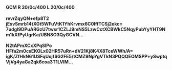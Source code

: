 #### GCM R 20/0c/400 L 20/0c/400
**revrZqyQN+efp8T2**<br/>**jEsvSmrb14tXGt5WFuVtK1YhKrvmx6C0lffTCSj2ekc=**<br/>**7udgI9DPuARGzU7twsr1CZLJ9mNS5LzwCctXCBWkC5NqyPubYyYHT9Nm1kXfPyUgrKa/UBN8O3QyGCVN...**<br/><br/>
**N2tAPmXCxXPqSlPo**<br/>**HFfa2m0csEKOLx02HR57uRn+dV21Kj8K4X8TceWWh/A=**<br/>**igK/ZfHkN61USFqUojfSG2FE5/tCMZ9NpYgVTkN3PQQQEOMSPP+ySwptqVjVg4yaGa2qk6coa3T1LVlM...**